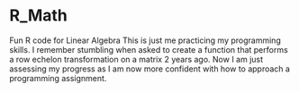 # R_Math
Fun R code for Linear Algebra
This is just me practicing my programming skills. I remember stumbling when asked to create a function that performs a row echelon transformation on a matrix 2 years ago.
Now I am just assessing my progress as I am now more confident with how to approach a programming assignment.
